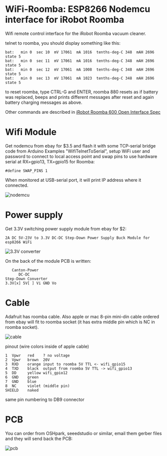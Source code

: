 # WiFi-Roomba: ESP8266 Nodemcu interface for iRobot Roomba

Wifi remote control interface for the iRobot Roomba vacuum cleaner.

telnet to roomba, you should display something like this:

    bat:   min 0  sec 10  mV 17061  mA 1016  tenths-deg-C 348  mAH 2696  state 5  
    bat:   min 0  sec 11  mV 17061  mA 1016  tenths-deg-C 348  mAH 2696  state 5  
    bat:   min 0  sec 12  mV 17061  mA 1008  tenths-deg-C 348  mAH 2696  state 5  
    bat:   min 0  sec 13  mV 17061  mA 1023  tenths-deg-C 348  mAH 2696  state 5  

to reset roomba, type CTRL-G and ENTER, roomba 880 resets as if battery was
replaced, beeps and prints different messages after reset and again battery
charging messages as above.

Other commands are described in
[iRobot Roomba 600 Open Interface Spec](https://www.irobotweb.com/-/media/MainSite/PDFs/About/STEM/Create/iRobot_Roomba_600_Open_Interface_Spec.pdf)

# Wifi Module

Get nodemcu from ebay for $3.5 and flash it with some TCP-serial
bridge code from Arduino Examples "WifiTelnetToSerial", setup WiFi
user and password to connect to local access point and swap pins to
use hardware serial at RX=gpio13, TX=gpio15 for Roomba:

    #define SWAP_PINS 1

When monitored at USB-serial port, it will print IP address where it
connected.

![nodemcu](/pic/nodemcu.jpg)

# Power supply

Get 3.3V switching power supply module from ebay for $2:

    2A DC 5V-23V to 3.3V DC-DC Step-Down Power Supply Buck Module for esp8266 WiFi

![3.3V converter](/pic/3V3-converter.jpg)

On the back of the module PCB is written:

       Canton-Power
          DC-DC
    Step-Down Converter
    3.3V[x] 5V[ ] Vi GND Vo

# Cable

Adafruit has roomba cable.
Also apple or mac 8-pin mini-din cable ordered from ebay
will fit to roomba socket (it has extra middle pin which
is NC in roomba socket).

![cable](/pic/cable.jpg)

pinout (wire colors inside of apple cable)

    1  Vpwr   red    ? no voltage
    2  Vpwr   brown  20V
    3  RXD    orange input to roomba 5V TTL <- wifi_gpio15
    4  TXD    black  output from roomba 5V TTL -> wifi_gpio13
    5  DD     yellow wifi_gpio12
    6  GND    green
    7  GND    blue
    8  NC     violet (middle pin)
    SHIELD    naked

same pin numbering to DB9 connector

# PCB

You can order from OSHpark, seeedstudio or similar, email them gerber
files and they will send back the PCB:

![pcb](/pic/wifi-roomba.jpg)

